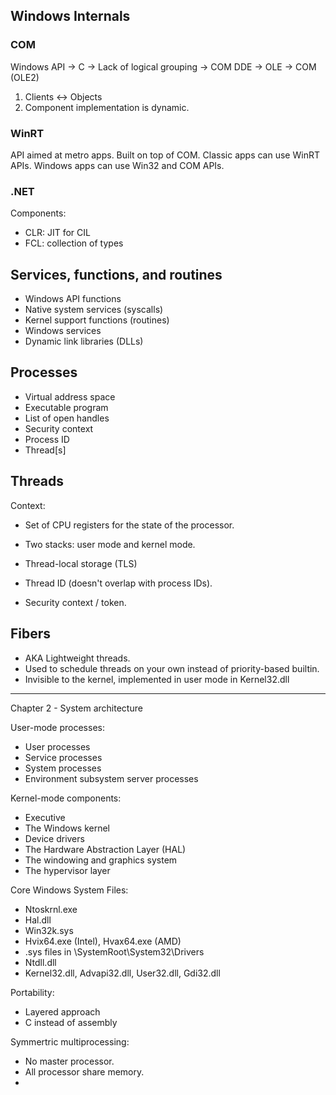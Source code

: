 ## Windows Internals
### COM

Windows API -> C -> Lack of logical grouping -> COM
DDE -> OLE -> COM (OLE2)

1. Clients <-> Objects
2. Component implementation is dynamic.

### WinRT

API aimed at metro apps.
Built on top of COM.
Classic apps can use WinRT APIs.
Windows apps can use Win32 and COM APIs.

### .NET

Components:
- CLR: JIT for CIL
- FCL: collection of types

## Services, functions, and routines

- Windows API functions
- Native system services (syscalls)
- Kernel support functions (routines)
- Windows services
- Dynamic link libraries (DLLs)

## Processes

- Virtual address space
- Executable program
- List of open handles
- Security context
- Process ID
- Thread[s]

## Threads

Context:
- Set of CPU registers for the state of the processor.
- Two stacks: user mode and kernel mode.
- Thread-local storage (TLS)

- Thread ID (doesn't overlap with process IDs).
- Security context / token.

## Fibers

- AKA Lightweight threads.
- Used to schedule threads on your own instead of priority-based builtin.
- Invisible to the kernel, implemented in user mode in Kernel32.dll

---

Chapter 2 - System architecture

User-mode processes:
- User processes
- Service processes
- System processes
- Environment subsystem server processes

Kernel-mode components:
- Executive
- The Windows kernel
- Device drivers
- The Hardware Abstraction Layer (HAL)
- The windowing and graphics system
- The hypervisor layer

Core Windows System Files:
- Ntoskrnl.exe
- Hal.dll
- Win32k.sys
- Hvix64.exe (Intel), Hvax64.exe (AMD)
- .sys files in \SystemRoot\System32\Drivers
- Ntdll.dll
- Kernel32.dll, Advapi32.dll, User32.dll, Gdi32.dll

Portability:
- Layered approach
- C instead of assembly

Symmertric multiprocessing:
- No master processor.
- All processor share memory.
- 